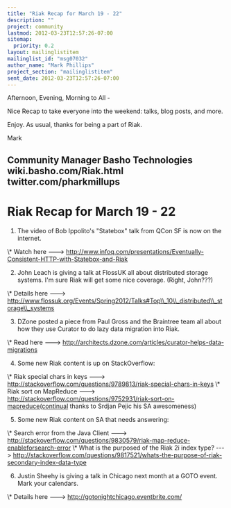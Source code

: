 ```yaml
---
title: "Riak Recap for March 19 - 22"
description: ""
project: community
lastmod: 2012-03-23T12:57:26-07:00
sitemap:
  priority: 0.2
layout: mailinglistitem
mailinglist_id: "msg07032"
author_name: "Mark Phillips"
project_section: "mailinglistitem"
sent_date: 2012-03-23T12:57:26-07:00
---
```



Afternoon, Evening, Morning to All -

Nice Recap to take everyone into the weekend: talks, blog posts, and more.

Enjoy. As usual, thanks for being a part of Riak.

Mark

Community Manager
Basho Technologies
wiki.basho.com/Riak.html
twitter.com/pharkmillups
------------------------------------

Riak Recap for March 19 - 22
======================

1) The video of Bob Ippolito's "Statebox" talk from QCon SF is now on the
internet.

\\* Watch here ---&gt;
http://www.infoq.com/presentations/Eventually-Consistent-HTTP-with-Statebox-and-Riak

2) John Leach is giving a talk at FlossUK all about distributed storage
systems. I'm sure Riak will get some nice coverage. (Right, John???)

\\* Details here ---&gt;
http://www.flossuk.org/Events/Spring2012/Talks#Top\\_10\\_distributed\\_storage\\_systems

3) DZone posted a piece from Paul Gross and the Braintree team all about
how they use Curator to do lazy data migration into Riak.

\\* Read here ---&gt;
http://architects.dzone.com/articles/curator-helps-data-migrations

4) Some new Riak content is up on StackOverflow:

\\* Riak special chars in keys ---&gt;
http://stackoverflow.com/questions/9789813/riak-special-chars-in-keys
\\* Riak sort on MapReduce ---&gt;
http://stackoverflow.com/questions/9752931/riak-sort-on-mapreduce(continual
thanks to Srdjan Pejic his SA awesomeness)

5) Some new Riak content on SA that needs answering:

\\* Search error from the Java Client ---&gt;
http://stackoverflow.com/questions/9830579/riak-map-reduce-enableforsearch-error
\\* What is the purposed of the Riak 2i index type? ---&gt;
http://stackoverflow.com/questions/9817521/whats-the-purpose-of-riak-secondary-index-data-type

6) Justin Sheehy is giving a talk in Chicago next month at a GOTO event.
Mark your calendars.

\\* Details here ---&gt; http://gotonightchicago.eventbrite.com/
